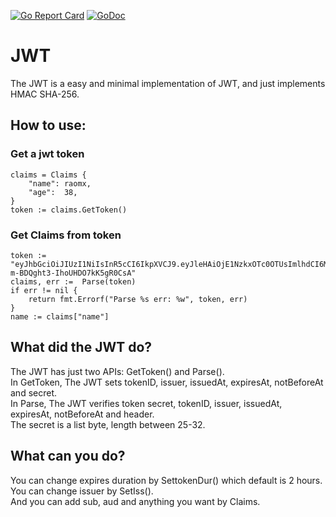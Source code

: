 [![Go Report Card](https://goreportcard.com/badge/github.com/raomx/jwt)](https://goreportcard.com/report/github.com/raomx/jwt) [![GoDoc](https://godoc.org/github.com/robbert229/jwt?status.svg)](https://godoc.org/github.com/raomx/jwt)


# JWT
The JWT is a easy and minimal implementation of JWT, and just implements HMAC SHA-256.

## How to use:

### Get a jwt token
    claims = Claims {
        "name": raomx,
        "age":  38,
    }
    token := claims.GetToken()


### Get Claims from token
    token := "eyJhbGciOiJIUzI1NiIsInR5cCI6IkpXVCJ9.eyJleHAiOjE1NzkxOTc0OTUsImlhdCI6MTU3OTE5MDI5NSwiaXNzIjoiYXV0aC5leGFtcGxlLmNvbSIsImp0aSI6IjAxZTZjNTczLTQ4YzQtNDYyMi04M2U3LThiNjRhZDNkZjg0NyIsIm5iZiI6MTU3OTE5MDI5NSwibmFtZSI6InJhb214IiwiYWdlIjozOH0.3jGXEPaXLuUsH8R-m-BDQght3-IhoUHDO7kK5gR0CsA"
    claims, err :=  Parse(token)
    if err != nil {
        return fmt.Errorf("Parse %s err: %w", token, err)
    }
    name := claims["name"]

## What did the JWT do?
The JWT has just two APIs: GetToken() and Parse().  
In GetToken, The JWT sets tokenID, issuer, issuedAt, expiresAt, notBeforeAt and secret.  
In Parse, The JWT verifies token secret, tokenID, issuer, issuedAt, expiresAt, notBeforeAt and header.  
The secret is a list byte, length between 25-32.  

## What can you do?
You can change expires duration by SettokenDur() which default is 2 hours.  
You can change issuer by SetIss().  
And you can add sub, aud and anything you want by Claims.  
